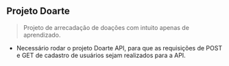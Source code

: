 ## Projeto Doarte

> Projeto de arrecadação de doações com intuito apenas de aprendizado.

- Necessário rodar o projeto Doarte API, para que as requisições de POST e GET de cadastro de usuários sejam realizados para a API.